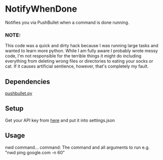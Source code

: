 # NotifyWhenDone
Notifies you via PushBullet when a command is done running.

### NOTE:
This code was a quick and dirty hack because I was running large tasks and wanted to learn more python.  While I am fully aware I probably wrote messy code, I'm not responsible for the terrible things it might do including everything from deleting wrong files or directories to eating your socks or cat.  If it causes artificial sentience, however, that's completely my fault.

## Dependencies
[pushbullet.py](https://github.com/randomchars/pushbullet.py)

## Setup
Get your API key from [here](https://www.pushbullet.com/#settings) and put it into settings.json

## Usage
nwd command...
command:  The command and all arguments to run
e.g. "nwd ping google.com -n 60"
